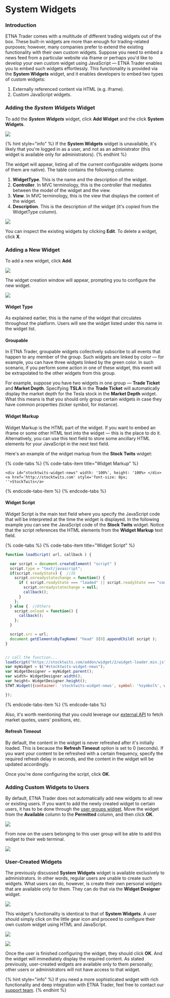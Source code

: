 # System Widgets

### Introduction

ETNA Trader comes with a multitude of different trading widgets out of the box. These built-in widgets are more than enough for trading-related purposes; however, many companies prefer to extend the existing functionality with their own custom widgets. Suppose you need to embed a news feed from a particular website via iframe or perhaps you'd like to develop your own custom widget using JavaScript — ETNA Trader enables you to embed such widgets effortlessly. This functionality is provided via the **System Widgets** widget, and it enables developers to embed two types of custom widgets:

1. Externally referenced content via HTML \(e.g. iframe\).
2. Custom JavaScript widgets.

### Adding the _System Widgets_ Widget

To add the _**System Widgets**_ widget, click **Add Widget** and the click **System Widgets**.

![](../../.gitbook/assets/screenshot-2019-01-28-at-14.15.38.png)

{% hint style="info" %}
If the **System Widgets** widget is unavailable, it's likely that you're logged in as a user, and not as an administrator \(this widget is available only for administrators\).
{% endhint %}

The widget will appear, listing all of the current configurable widgets \(some of them are native\). The table contains the following columns:

1. **WidgetType**. This is the name and the description of the widget.
2. **Controller**. In MVC terminology, this is the controller that mediates between the model of the widget and the view. 
3. **View**. In MVC terminology, this is the view that displays the content of the widget.
4. **Description**. This is the description of the widget \(it's copied from the WidgetType column\).

![](../../.gitbook/assets/screenshot-2019-01-28-at-14.16.25.png)

You can inspect the existing widgets by clicking **Edit**. To delete a widget, click **X**.

### Adding a New Widget

To add a new widget, click **Add**.

![](../../.gitbook/assets/screenshot-2019-01-28-at-15.18.47.png)

The widget creation window will appear, prompting you to configure the new widget.

![](../../.gitbook/assets/screenshot-2019-01-28-at-15.28.22.png)

#### Widget Type

As explained earlier, this is the name of the widget that circulates throughout the platform. Users will see the widget listed under this name in the widget list.

#### Groupable

In ETNA Trader, groupable widgets collectively subscribe to all events that happen to any member of the group. Such widgets are linked by color — for example, you can have three widgets linked by the green color. In such scenario, if you perform some action in one of these widget, this event will be extrapolated to the other widgets from this group.

For example, suppose you have two widgets in one group — **Trade Ticket** and **Market Depth**. Specifying **TSLA** in the **Trade Ticket** will automatically display the market depth for the Tesla stock in the **Market Depth** widget. What this means is that you should only group certain widgets in case they have common properties \(ticker symbol, for instance\).

#### Widget Markup

Widget Markup is the HTML part of the widget. If you want to embed an iframe or some other HTML text into the widget — this is the place to do it. Alternatively, you can use this text field to store some ancillary HTML elements for your JavaScript in the next text field.

Here's an example of the widget markup from the **Stock Twits** widget:

{% code-tabs %}
{% code-tabs-item title="Widget Markup" %}
```markup
<div id="stocktwits-widget-news" width: '100%', height: '100%> </div>
<a href='http://stocktwits.com' style='font-size: 0px; ''>StockTwits</a>
```
{% endcode-tabs-item %}
{% endcode-tabs %}

#### Widget Script

Widget Script is the main text field where you specify the JavaScript code that will be interpreted at the time the widget is displayed. In the following example you can see the JavaScript code of the **Stock Twits** widget. Notice that the script references the HTML elements from the **Widget Markup** text field. 

{% code-tabs %}
{% code-tabs-item title="Widget Script" %}
```javascript
function loadScript( url, callback ) {

  var script = document.createElement( "script" )
  script.type = "text/javascript";
  if(script.readyState) {  //IE
    script.onreadystatechange = function() {
      if ( script.readyState === "loaded" || script.readyState === "complete" ) {
        script.onreadystatechange = null;
        callback();
      }
    };
  } else {  //Others
    script.onload = function() {
      callback();
    };
  }

  script.src = url;
  document.getElementsByTagName( "head" )[0].appendChild( script );
}


// call the function...
loadScript("https://stocktwits.com/addon/widget/2/widget-loader.min.js", function() {
var myWidget = $("#stocktwits-widget-news");
var WidgetDesigner = myWidget.parent();
var width= WidgetDesigner.width();
var height= WidgetDesigner.height();
STWT.Widget({container: 'stocktwits-widget-news', symbol: '%symbol%', width: width, height: height,  limit: '150', scrollbars: 'true', streaming: 'true', title: '%symbol%', style: {link_color: '4871a8', link_hover_color: '4871a8', header_text_color: '000000', border_color: 'cecece', divider_color: 'cecece', divider_color: 'cecece', divider_type: 'solid', box_color: 'f5f5f5', stream_color: 'ffffff', text_color: '000000', time_color: '999999'}});

});
```
{% endcode-tabs-item %}
{% endcode-tabs %}

Also, it's worth mentioning that you could leverage our [external API](https://etnatraderapi.atlassian.net/wiki) to fetch market quotes, users' positions, etc.

#### Refresh Timeout

By default, the content in the widget is never refreshed after it's initially loaded. This is because the **Refresh Timeout** option is set to 0 \(seconds\). If you want your content to be refreshed with a certain frequency, specify the required refresh delay in seconds, and the content in the widget will be updated accordingly.

Once you're done configuring the script, click **OK**.

### Adding Custom Widgets to Users

By default, ETNA Trader does not automatically add new widgets to all new or existing users. If you want to add the newly created widget to certain users, it has to be done through the [user groups widget](managing-user-groups.md#widgets). Move the widget from the **Available** column to the **Permitted** column, and then click **OK**.

![](../../.gitbook/assets/screenshot-2019-01-28-at-20.53.42.png)

From now on the users belonging to this user group will be able to add this widget to their web terminal.

![](../../.gitbook/assets/screenshot-2019-01-28-at-21.00.28.png)

### User-Created Widgets

The previously discussed **System Widgets** widget is available exclusively to administrators. In other words, regular users are unable to create such widgets. What users can do, however, is create their own personal widgets that are available only for them. They can do that via the **Widget Designer** widget.

![](../../.gitbook/assets/screenshot-2019-01-28-at-21.09.38.png)

This widget's functionality is identical to that of **System Widgets**. A user should simply click on the little gear icon and proceed to configure their own custom widget using HTML and JavaScript.

![](../../.gitbook/assets/screenshot-2019-01-28-at-21.11.27.png)

![](../../.gitbook/assets/screenshot-2019-01-28-at-21.18.11.png)

Once the user is finished configuring the widget, they should click **OK**. And the widget will immediately display the required content. As stated previously, user-created widgets are available only to them personally; other users or administrators will not have access to that widget.

{% hint style="info" %}
If you need a more sophisticated widget with rich functionality and deep integration with ETNA Trader, feel free to contact our [support team](https://www.etnasoft.com/contact-support/).
{% endhint %}

